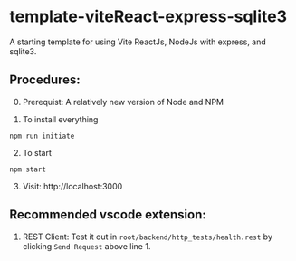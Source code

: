 # template-viteReact-express-sqlite3
A starting template for using Vite ReactJs, NodeJs with express, and sqlite3.

## Procedures:

0. Prerequist: A relatively new version of Node and NPM

1. To install everything
```console
npm run initiate
```

2. To start
```console
npm start
```

3. Visit: http://localhost:3000

## Recommended vscode extension:

1. REST Client: Test it out in `root/backend/http_tests/health.rest` by clicking `Send Request` above line 1.